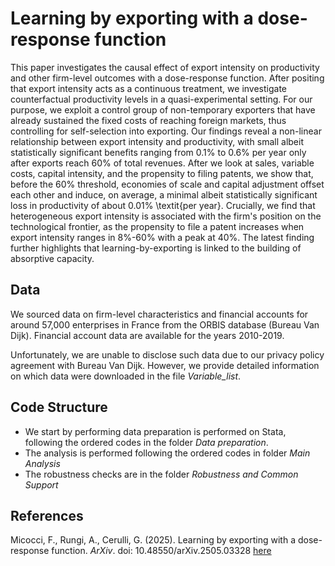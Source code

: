 # Learning by exporting with a dose-response function

This paper investigates the causal effect of export intensity on productivity and other firm-level outcomes with a dose-response function.  After positing that export intensity acts as a continuous treatment, we investigate counterfactual productivity levels in a quasi-experimental setting.  For our purpose, we exploit a control group of non-temporary exporters that have already sustained the fixed costs of reaching foreign markets, thus controlling for self-selection into exporting. Our findings reveal a non-linear relationship between export intensity and productivity, with small albeit statistically significant benefits ranging from 0.1% to 0.6% per year only after exports reach 60% of total revenues. After we look at sales, variable costs, capital intensity, and the propensity to filing patents, we show that, before the 60% threshold, economies of scale and capital adjustment offset each other and induce, on average, a minimal albeit statistically significant loss in productivity of about 0.01\% \textit{per year}. Crucially, we find that heterogeneous export intensity is associated with the firm's position on the technological frontier, as the propensity to file a patent increases when export intensity ranges in 8%-60% with a peak at 40%. The latest finding further highlights that learning-by-exporting is linked to the building of absorptive capacity. 

## Data

We sourced data on firm-level characteristics and financial accounts for around 57,000 enterprises in France from the ORBIS database (Bureau Van Dijk). Financial account data are available for the years 2010-2019.

Unfortunately, we are unable to disclose such data due to our privacy policy agreement with Bureau Van Dijk. However, we provide detailed information on which data were downloaded in the file *Variable_list*.


## Code Structure

- We start by performing data preparation is performed on Stata, following the ordered codes in the folder *Data preparation*.
- The analysis is performed following the ordered codes in folder *Main Analysis*
- The robustness checks are in the folder *Robustness and Common Support*

## References

Micocci, F., Rungi, A., Cerulli, G. (2025). Learning by exporting with a dose-response function. *ArXiv*. 
doi: 10.48550/arXiv.2505.03328 [here](https://arxiv.org/abs/2505.03328)
